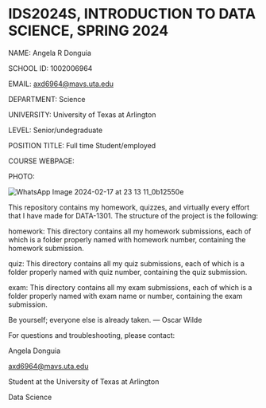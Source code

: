 # IDS2024S, INTRODUCTION TO DATA SCIENCE, SPRING 2024                                                                                                                                                           
NAME: Angela R Donguia

SCHOOL ID: 1002006964

EMAIL:  axd6964@mavs.uta.edu

DEPARTMENT: Science

UNIVERSITY: University of Texas at Arlington

LEVEL: Senior/undegraduate

POSITION TITLE: Full time Student/employed

COURSE WEBPAGE: 

PHOTO:

![WhatsApp Image 2024-02-17 at 23 13 11_0b12550e](https://github.com/AngelaDonguia/IDS2024S/assets/89665076/53e24548-d40b-4b10-919a-5ee48440c5af)

This repository contains my homework, quizzes, and virtually every effort that I have made for DATA-1301. The structure of the project is the following:

homework:
This directory contains all my homework submissions, each of which is a folder properly named with homework number, containing the homework submission.

quiz:
This directory contains all my quiz submissions, each of which is a folder properly named with quiz number, containing the quiz submission.

exam:
This directory contains all my exam submissions, each of which is a folder properly named with exam name or number, containing the exam submission.

Be yourself; everyone else is already taken.
― Oscar Wilde

For questions and troubleshooting, please contact:

Angela Donguia

axd6964@mavs.uta.edu

Student at the University of Texas at Arlington

Data Science

